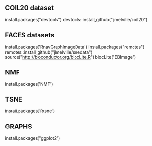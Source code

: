 ## COIL20 dataset
install.packages("devtools")
devtools::install_github("jlmelville/coil20")

## FACES datasets
install.packages('RnavGraphImageData')
install.packages("remotes")
remotes::install_github("jlmelville/snedata")
source("http://bioconductor.org/biocLite.R")
biocLite("EBImage")

## NMF
install.packages('NMF')

## TSNE
install.packages('Rtsne')

## GRAPHS
install.packages("ggplot2")
